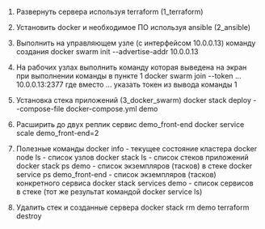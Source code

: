 1. Развернуть сервера используя terraform (1_terraform)

2. Установить docker и необходимое ПО используя ansible (2_ansible)

3. Выполнить на управляющем узле (с интерфейсом 10.0.0.13) команду создания
docker swarm init --advertise-addr 10.0.0.13

4. На рабочих узлах выполнить команду которая выведена на экран при выполнении команды в пункте 1
docker swarm join --token ... 10.0.0.13:2377
где вместо ... указать токен из вывода команды 1

5. Установка стека приложений (3_docker_swarm)
docker stack deploy --compose-file docker-compose.yml demo

6. Расширить до двух реплик сервис demo_front-end
docker service scale demo_front-end=2

7. Полезные команды
docker info		- текущее состояние кластера
docker node ls		- cписок узлов
docker stack ls		- список стеков приложений
docker stack ps demo	- список экземпляров (тасков) в стеке
docker service ps demo_front-end	- список экземпляров (тасков) конкретного сервиса
docker stack services demo	- список сервисов в стеке (тот же результат командой docker service ls)

8. Удалить стек и созданные сервера
docker stack rm demo
terraform destroy